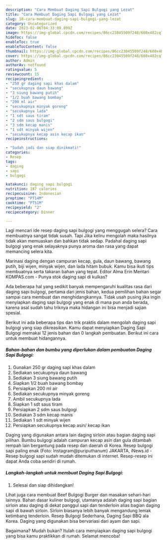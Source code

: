```yaml
---
description: "Cara Membuat Daging Sapi Bulgogi yang Lezat"
title: "Cara Membuat Daging Sapi Bulgogi yang Lezat"
slug: 18-cara-membuat-daging-sapi-bulgogi-yang-lezat
category: Uncategorized
date: 2023-02-06T04:33:09.899Z
image: https://img-global.cpcdn.com/recipes/86cc23045509f248/680x482cq70/daging-sapi-bulgogi-foto-resep-utama.jpg
hideToc: false
enableToc: true
enableTocContent: false
thumbnail: https://img-global.cpcdn.com/recipes/86cc23045509f248/680x482cq70/daging-sapi-bulgogi-foto-resep-utama.jpg
cover: https://img-global.cpcdn.com/recipes/86cc23045509f248/680x482cq70/daging-sapi-bulgogi-foto-resep-utama.jpg
author: Admin
authorAv: notfound
ratingvalue: 5
reviewcount: 15
recipeingredient:
- "250 gr daging sapi khas dalam"
- "secukupnya daun bawang"
- "3 siung bawang putih"
- "1/2 buah bawang bombay"
- "200 ml air"
- "secukupnya minyak goreng"
- "secukupnya lada"
- "1 sdt saus tiram"
- "2 sdm saus bulgogi"
- "3 sdm kecap manis"
- "1 sdt minyak wijen"
- "secukupnya kecap asin kecap ikan"
recipeinstructions:

- "Sudah jadi dan siap dinikmati!"
categories:
- Resep
tags:
- daging
- sapi
- bulgogi

katakunci: daging sapi bulgogi 
nutrition: 187 calories
recipecuisine: Indonesian
preptime: "PT14M"
cooktime: "PT51M"
recipeyield: "2"
recipecategory: Dinner

---
```



Lagi mencari ide resep daging sapi bulgogi yang menggugah selera? Cara membuatnya sangat tidak susah. Tapi Jika keliru mengolah maka hasilnya tidak akan memuaskan dan bahkan tidak sedap. Padahal daging sapi bulgogi yang enak selayaknya punya aroma dan rasa yang dapat memancing selera kita.


Marinasi daging dengan campuran kecap, gula, daun bawang, bawang putih, biji wijen, minyak wijen, dan lada hitam bubuk. Kamu bisa ikuti tips membuatnya serta takaran bahan yang tepat. Editor Alma Erin Mentari KOMPAS.com - Punya stok daging sapi di kulkas?

Ada beberapa hal yang sedikit banyak mempengaruhi kualitas rasa dari daging sapi bulgogi, pertama dari jenis bahan, kedua pemilihan bahan segar sampai cara membuat dan menghidangkannya. Tidak usah pusing jika ingin menyiapkan daging sapi bulgogi yang enak di mana pun anda berada, karena asal sudah tahu triknya maka hidangan ini bisa menjadi sajian spesial.


Berikut ini ada beberapa tips dan trik praktis dalam mengolah daging sapi bulgogi yang siap dikreasikan. Kamu dapat menyiapkan Daging Sapi Bulgogi memakai 12 jenis bahan dan 0 langkah pembuatan. Berikut ini cara untuk membuat hidangannya.

<!--inarticleads1-->

##### Bahan-bahan dan bumbu yang diperlukan dalam pembuatan Daging Sapi Bulgogi:

1. Gunakan 250 gr daging sapi khas dalam
1. Sediakan secukupnya daun bawang
1. Sediakan 3 siung bawang putih
1. Siapkan 1/2 buah bawang bombay
1. Persiapkan 200 ml air
1. Sediakan secukupnya minyak goreng
1. Ambil secukupnya lada
1. Siapkan 1 sdt saus tiram
1. Persiapkan 2 sdm saus bulgogi
1. Sediakan 3 sdm kecap manis
1. Sediakan 1 sdt minyak wijen
1. Persiapkan secukupnya kecap asin/ kecap ikan


Daging yang digunakan antara lain daging sirloin atau bagian daging sapi pilihan. Bumbu bulgogi adalah campuran kecap asin dan gula ditambah rempah lain bergantung pada resep dan daerah di Korea. Resep bulgogi sapi paling enak (Foto: Instagram@puriputhanum) JAKARTA, iNews.id - Resep bulgogi sapi sudah mudah ditemukan di internet. Resep-resep ini dapat Anda coba sendiri di rumah. 

<!--inarticleads2-->

##### Langkah-langkah untuk membuat Daging Sapi Bulgogi:


1. Selesai dan siap dihidangkan!

Lihat juga cara membuat Beef Bulgogi Burger dan masakan sehari-hari lainnya. Bahan dasar kuliner bulgogi, utamanya adalah daging sapi bagian sirloin atau daging di dekat panggul sapi dan tenderloin alias bagian daging sapi di bawah sirloin. Sirloin biasanya lebih banyak mengandung lemak ketimbang tenderloin. Resep Bulgogi Sederhana, Daging Sapi BBQ ala Korea. Daging yang digunakan bisa bervariasi dari ayam dan sapi. 

Bagaimana? Mudah bukan? Itulah cara menyiapkan daging sapi bulgogi yang bisa kamu praktikkan di rumah. Selamat mencoba!
